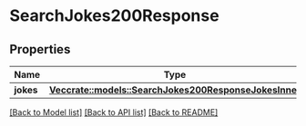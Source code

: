 # SearchJokes200Response

## Properties

Name | Type | Description | Notes
------------ | ------------- | ------------- | -------------
**jokes** | [**Vec<crate::models::SearchJokes200ResponseJokesInner>**](search_jokes_200_response_jokes_inner.md) |  | 

[[Back to Model list]](../README.md#documentation-for-models) [[Back to API list]](../README.md#documentation-for-api-endpoints) [[Back to README]](../README.md)


